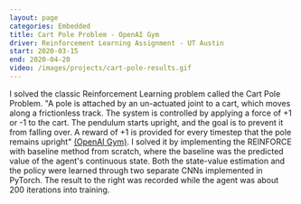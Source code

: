 ```yaml
---
layout: page
categories: Embedded
title: Cart Pole Problem - OpenAI Gym
driver: Reinforcement Learning Assignment - UT Austin
start: 2020-03-15
end: 2020-04-20
video: /images/projects/cart-pole-results.gif
---
```

I solved the classic Reinforcement Learning problem called the Cart Pole Problem. "A pole is attached by an un-actuated joint to a cart, which moves along a frictionless track. The system is controlled by applying a force of +1 or -1 to the cart. The pendulum starts upright, and the goal is to prevent it from falling over. A reward of +1 is provided for every timestep that the pole remains upright" [(OpenAI Gym)](https://gym.openai.com/envs/CartPole-v1/). I solved it by implementing the REINFORCE with baseline method from scratch, where the baseline was the predicted value of the agent's continuous state. Both the state-value estimation and the policy were learned through two separate CNNs implemented in PyTorch. The result to the right was recorded while the agent was about 200 iterations into training.
